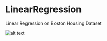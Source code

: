 # LinearRegression

Linear Regression on Boston Housing Dataset

![alt text](https://miro.medium.com/max/1400/1*FHQOSHMMT07CbXpklk1Ehw.jpeg)
